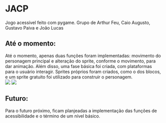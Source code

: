 # JACP
Jogo acessível feito com pygame. Grupo de Arthur Feu, Caio Augusto, Gustavo Paiva e João Lucas

## Até o momento:
Até o momento, apenas duas funções foram implementadas: movimento do personagem principal e alteração do sprite, conforme o movimento, para dar animação. Além disso, uma fase básica foi criada, com plataformas para o usuário interagir. Sprites próprios foram criados, como o dos blocos, e um sprite gratuito foi utilizado para construir o personagem.
<br> 
<img src = "https://github.com/TP-Coltec-UFMG/JACP/blob/main/img/ateomomento0602.jpg">
<img src = "https://i.gyazo.com/3413d7710c877132648504f6974c76a5.mp4">
## Futuro:
Para o futuro próximo, ficam planjeadas a implementação das funções de acessibilidade e o término de um nível básico.
